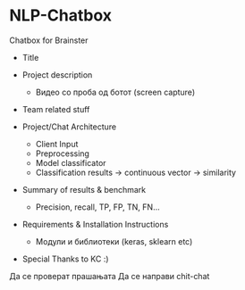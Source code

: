 # NLP-Chatbox
Chatbox for Brainster

* Title

* Project description
	* Видео со проба од ботот (screen capture)

* Team related stuff

* Project/Chat Architecture
	* Client Input
	* Preprocessing
	* Model classificator
	* Classification results -> continuous vector -> similarity

* Summary of results & benchmark
	* Precision, recall, TP, FP, TN, FN...

* Requirements & Installation Instructions
	* Модули и библиотеки (keras, sklearn etc)

* Special Thanks to KC :)




Да се проверат прашањата
Да се направи chit-chat
